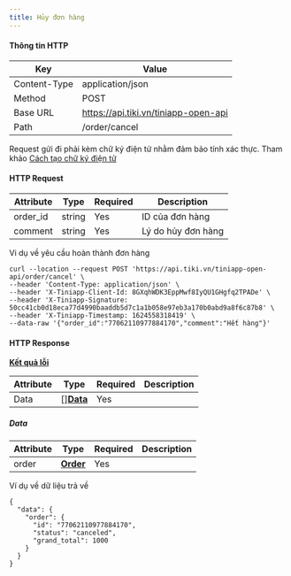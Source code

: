 ```yaml
---
title: Hủy đơn hàng
---
```


#### Thông tin HTTP

| Key          | Value                                |
| ------------ | ------------------------------------ |
| Content-Type | application/json                     |
| Method       | POST                                 |
| Base URL     | https://api.tiki.vn/tiniapp-open-api |
| Path         | /order/cancel                        |

Request gửi đi phải kèm chữ ký điện tử nhằm đảm bảo tính xác thực. Tham khảo [Cách tạo chữ ký điện tử](../calculate-signature.md)

#### HTTP Request

| Attribute | Type   | Required | Description        |
| --------- | ------ | -------- | ------------------ |
| order_id  | string | Yes      | ID của đơn hàng    |
| comment   | string | Yes      | Lý do hủy đơn hàng |


Vi dụ về yêu cầu hoàn thành đơn hàng

```
curl --location --request POST 'https://api.tiki.vn/tiniapp-open-api/order/cancel' \
--header 'Content-Type: application/json' \
--header 'X-Tiniapp-Client-Id: 8GXqhWDK3EppMwf8IyQU1GHgfq2TPADe' \
--header 'X-Tiniapp-Signature: 50cc41cb0d18eca77d4990baaddb5d7c1a1b058e97eb3a170b0abd9a8f6c87b8' \
--header 'X-Tiniapp-Timestamp: 1624558318419' \
--data-raw '{"order_id":"77062110977884170","comment":"Hết hàng"}'
```

#### HTTP Response

[**Kết quả lỗi**](error-code)

| Attribute | Type                | Required | Description |
| --------- | ------------------- | -------- | ----------- |
| Data      | []**[Data](#data)** | Yes      |             |

##### Data
| Attribute | Type                            | Required | Description |
| --------- | ------------------------------- | -------- | ----------- |
| order     | **[Order](create-order#order)** | Yes      |             |

Ví dụ về dữ liệu trả về

```
{
  "data": {
    "order": {
      "id": "77062110977884170",
      "status": "canceled",
      "grand_total": 1000
    }
  }
}
```